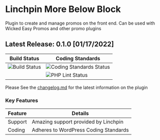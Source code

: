 # Linchpin More Below Block

Plugin to create and manage promos on the front end. Can be used with Wicked Easy Promos and other promo plugins

## Latest Release: 0.1.0 [01/17/2022]

| Build Status | Coding Standards |
-------------- | -------------------------- |
| ![Build Status](https://github.com/linchpin/adspiration/actions/workflows/release.yml/badge.svg) | ![Coding Standards Status](https://github.com/linchpin/adspiration/actions/workflows/phpcs.yml/badge.svg) |
| | ![PHP Lint Status](https://github.com/linchpin/adspiration/actions/workflows/phpcbf.yml/badge.svg) |

Please See the [changelog.md](changelog.md) for the latest information on the plugin

### Key Features

Feature | Details
------------ | -------------
Support | Amazing support provided by Linchpin
Coding | Adheres to WordPress Coding Standards
